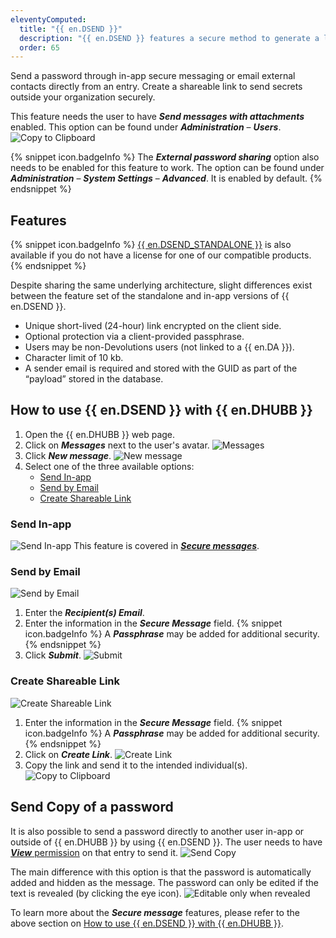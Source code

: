 ```yaml
---
eleventyComputed:
  title: "{{ en.DSEND }}"
  description: "{{ en.DSEND }} features a secure method to generate a link to share secrets instead of using insecure email to send sensitive data."
  order: 65
---
```

Send a password through in-app secure messaging or email external contacts directly from an entry. Create a shareable link to send secrets outside your organization securely.

This feature needs the user to have ***Send messages with attachments*** enabled. This option can be found under ***Administration*** – ***Users***.
![Copy to Clipboard](https://cdnweb.devolutions.net/docs/docs_en_hub_Hub0013.png)

{% snippet icon.badgeInfo %}
The ***External password sharing*** option also needs to be enabled for this feature to work. The option can be found under ***Administration*** – ***System Settings*** – ***Advanced***. It is enabled by default.
{% endsnippet %}

## Features
{% snippet icon.badgeInfo %}
[{{ en.DSEND_STANDALONE }}](https://devolutions.net/devolutions-send/) is also available if you do not have a license for one of our compatible products.
{% endsnippet %}

Despite sharing the same underlying architecture, slight differences exist between the feature set of the standalone and in-app versions of {{ en.DSEND }}.

* Unique short-lived (24-hour) link encrypted on the client side.
* Optional protection via a client-provided passphrase.
* Users may be non-Devolutions users (not linked to a {{ en.DA }}).
* Character limit of 10 kb.
* A sender email is required and stored with the GUID as part of the “payload” stored in the database.

## How to use {{ en.DSEND }} with {{ en.DHUBB }}
1. Open the {{ en.DHUBB }} web page.
1. Click on ***Messages*** next to the user's avatar.
![Messages](https://cdnweb.devolutions.net/docs/docs_en_hub_Hub0015.png)
1. Click ***New message***.
![New message](https://cdnweb.devolutions.net/docs/docs_en_hub_Hub0014.png)
1. Select one of the three available options:
    * [Send In-app](#send-in-app)
    * [Send by Email](#send-by-email)
    * [Create Shareable Link](#create-shareable-link)

### Send In-app
![Send In-app](https://cdnweb.devolutions.net/docs/docs_en_hub_Hub0007.png)
This feature is covered in [***Secure messages***](/hub/web-interface/secure-messages/).

### Send by Email
![Send by Email](https://cdnweb.devolutions.net/docs/docs_en_hub_Hub0008.png)
1. Enter the ***Recipient(s) Email***.
1. Enter the information in the ***Secure Message*** field.
   {% snippet icon.badgeInfo %}
   A ***Passphrase*** may be added for additional security.
   {% endsnippet %}
1. Click ***Submit***.
![Submit](https://cdnweb.devolutions.net/docs/docs_en_hub_Hub0019.png)

### Create Shareable Link
![Create Shareable Link](https://cdnweb.devolutions.net/docs/docs_en_hub_Hub0010.png)
1. Enter the information in the ***Secure Message*** field.
   {% snippet icon.badgeInfo %}
   A ***Passphrase*** may be added for additional security.
   {% endsnippet %}
1. Click on ***Create Link***.
![Create Link](https://cdnweb.devolutions.net/docs/docs_en_hub_Hub0020.png)
1. Copy the link and send it to the intended individual(s).
![Copy to Clipboard](https://cdnweb.devolutions.net/docs/docs_en_hub_Hub0012.png)

## Send Copy of a password
It is also possible to send a password directly to another user in-app or outside of {{ en.DHUBB }} by using {{ en.DSEND }}. The user needs to have [***View*** permission](/hub/web-interface/administration/configuration-security/system-permissions/roles-permissions/) on that entry to send it.
![Send Copy](https://cdnweb.devolutions.net/docs/docs_en_hub_Hub0021.png)

The main difference with this option is that the password is automatically added and hidden as the message. The password can only be edited if the text is revealed (by clicking the eye icon).
![Editable only when revealed](https://cdnweb.devolutions.net/docs/docs_en_hub_Hub0022.png)

To learn more about the ***Secure message*** features, please refer to the above section on [How to use {{ en.DSEND }} with {{ en.DHUBB }}](#how-to-use-devolutions-send-with-devolutions-hub-business).
